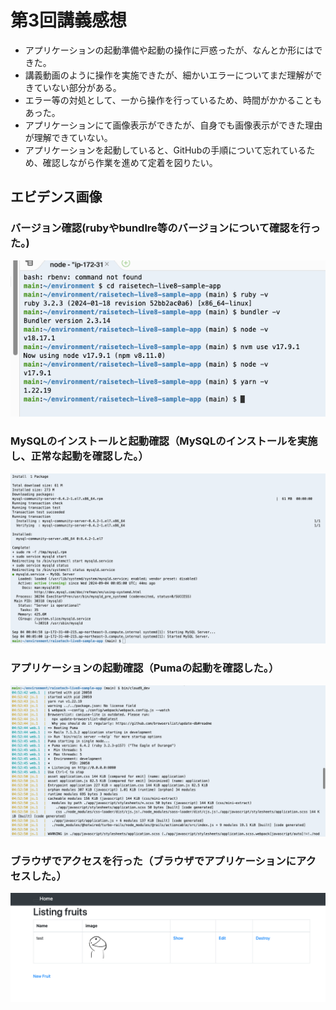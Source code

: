# 第3回講義感想

+ アプリケーションの起動準備や起動の操作に戸惑ったが、なんとか形にはできた。
+ 講義動画のように操作を実施できたが、細かいエラーについてまだ理解ができていない部分がある。
+ エラー等の対処として、一から操作を行っているため、時間がかかることもあった。
+ アプリケーションにて画像表示ができたが、自身でも画像表示ができた理由が理解できていない。
+ アプリケーションを起動していると、GitHubの手順について忘れているため、確認しながら作業を進めて定着を図りたい。

## エビデンス画像
### バージョン確認(rubyやbundlre等のバージョンについて確認を行った。)
![代替テキスト](./SSversion.png)
### MySQLのインストールと起動確認（MySQLのインストールを実施し、正常な起動を確認した。）
![代替テキスト](./SSMySQL.png)
### アプリケーションの起動確認（Pumaの起動を確認した。）
![代替テキスト](./SSKserver.png)
### ブラウザでアクセスを行った（ブラウザでアプリケーションにアクセスした。）
![代替テキスト](./SSapp.png)
